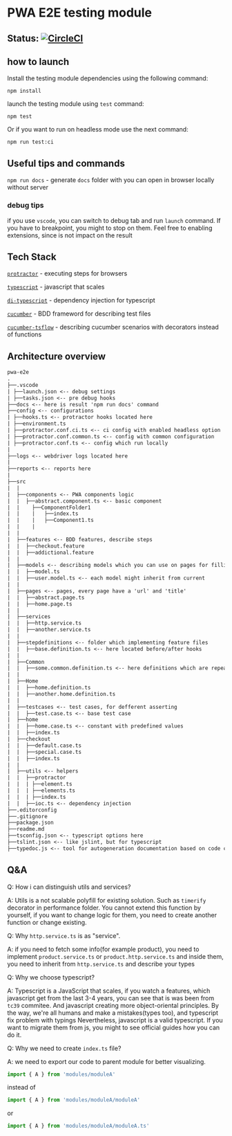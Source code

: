 # PWA E2E testing module

## Status: [![CircleCI](https://circleci.com/gh/vitalics/Protractor-CircleCi.svg?style=svg)](https://circleci.com/gh/vitalics/Protractor-CircleCi)

## how to launch

Install the testing module dependencies using the following command:

`npm install`

launch the testing module using `test` command:

`npm test`

Or if you want to run on headless mode use the next command:

`npm run test:ci`

## Useful tips and commands

`npm run docs` - generate `docs` folder with you can open in browser locally without server

### debug tips

if you use `vscode`, you can switch to debug tab and run `launch` command. If you have to breakpoint, you might to stop on them. Feel free to enabling extensions, since is not impact on the result

## Tech Stack

[`protractor`](https://www.protractortest.org/#/) - executing steps for browsers

[`typescript`](https://www.typescriptlang.org) - javascript that scales

[`di-typescript`](https://www.npmjs.com/package/di-typescript) - dependency injection for typescript

[`cucumber`](https://github.com/cucumber/cucumber-js) - BDD frameword for describing test files

[`cucumber-tsflow`](https://www.npmjs.com/package/cucumber-tsflow) - describing cucumber scenarios with decorators instead of functions

## Architecture overview

``` txt
pwa-e2e
.
├──.vscode
| ├──launch.json <-- debug settings
| ├──tasks.json <-- pre debug hooks
├──docs <-- here is result 'npm run docs' command
├──config <-- configurations
| ├──hooks.ts <-- protractor hooks located here
| ├──environment.ts
| ├──protractor.conf.ci.ts <-- ci config with enabled headless option
| ├──protractor.conf.common.ts <-- config with common configuration
| ├──protractor.conf.ts <-- config which run locally
|
├──logs <-- webdriver logs located here
|
├──reports <-- reports here
|
├──src
|  |
|  ├──components <-- PWA components logic
|  |  ├──abstract.component.ts <-- basic component
|  |    ├──ComponentFolder1
|  |    |   ├──index.ts
|  |    |   ├──Component1.ts
|  |    |
|  |
|  ├──features <-- BDD features, describe steps
|  |  ├──checkout.feature
|  |  ├──addictional.feature
|  |
|  ├──models <-- describing models which you can use on pages for filling
|  |  ├──model.ts
|  |  ├──user.model.ts <-- each model might inherit from current
|  |
|  ├──pages <-- pages, every page have a 'url' and 'title'
|  |  ├──abstract.page.ts
|  |  ├──home.page.ts
|  |
|  ├──services
|  |  ├──http.service.ts
|  |  ├──another.service.ts
|  |
|  ├──stepdefinitions <-- folder which implementing feature files
|  |  ├──base.definition.ts <-- here located before/after hooks
|  |
|  ├──Common
|  |  ├──some.common.definition.ts <-- here definitions which are repeated
|  |
|  ├──Home
|  |  ├──home.definition.ts
|  |  ├──another.home.definition.ts
|  |
|  ├──testcases <-- test cases, for defferent asserting
|  |  ├──test.case.ts <-- base test case
|  ├──home
|  |  ├──home.case.ts <-- constant with predefined values
|  |  ├──index.ts
|  ├──checkout
|  |  ├──default.case.ts
|  |  ├──special.case.ts
|  |  ├──index.ts
|  |
|  ├──utils <-- helpers
|  |  ├──protractor
|  |  | ├──element.ts
|  |  | ├──elements.ts
|  |  | ├──index.ts
|  |  ├──ioc.ts <-- dependency injection
├──.editorconfig
├──.gitignore
├──package.json
├──readme.md
├──tsconfig.json <-- typescript options here
├──tslint.json <-- like jslint, but for typescript
├──typedoc.js <-- tool for autogeneration documentation based on code comments
```

## Q&A

Q: How i can distinguish utils and services?

A: Utils is a not scalable polyfill for existing solution. Such as `timerify` decorator in performance folder. You cannot extend this function by yourself, if you want to change logic for them, you need to create another function or change existing.

Q: Why `http.service.ts` is as "service".

A: if you need to fetch some info(for example product), you need to implement `product.service.ts` or `product.http.service.ts` and inside them, you need to inherit from `http.service.ts` and describe your types

Q: Why we choose typescript?

A: Typescript is a JavaScript that scales, if you watch a features, which javascript get from the last 3-4 years, you can see that is was been from `tc39` commitee. And javascript creating more object-oriental principles.
By the way, we're all humans and make a mistakes(types too), and typescript fix problem with typings
Nevertheless, javascript is a valid typescript. If you want to migrate them from js, you might to see official guides how you can do it.

Q: Why we need to create `index.ts` file?

A: we need to export our code to parent module for better visualizing.
``` ts
import { A } from 'modules/moduleA'
```
instead of
``` ts
import { A } from 'modules/moduleA/moduleA'
```
or
``` ts
import { A } from 'modules/moduleA/moduleA.ts'
```